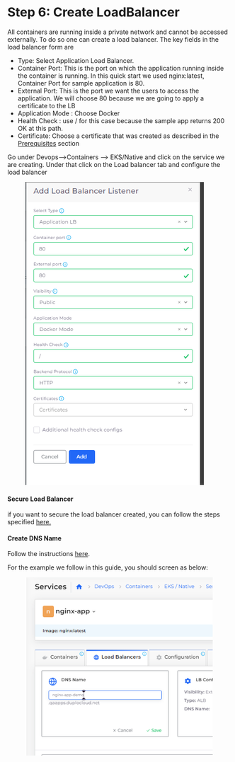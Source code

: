 # Step 6: Create LoadBalancer

All containers are running inside a private network and cannot be accessed externally. To do so one can create a load balancer. The key fields in the load balancer form are

* Type: Select Application Load Balancer.
* Container Port: This is the port on which the application running inside the container is running. In this quick start we used nginx:latest, Container Port for sample application is 80.
* External Port: This is the port we want the users to access the application. We will choose 80 because we are going to apply a certificate to the LB
* Application Mode : Choose Docker
* Health Check : use / for this case because the sample app returns 200 OK at this path.
* Certificate: Choose a certificate that was created as described in the [Prerequisites](../../prerequisites/) section&#x20;

Go under Devops-->Containers --> EKS/Native and click on the service we are creating. Under that click on the Load balancer tab and configure the load balancer



<figure><img src="../../../.gitbook/assets/image (6).png" alt=""><figcaption></figcaption></figure>

#### Secure Load Balancer

&#x20;if you want to secure the load balancer created, you can follow the steps specified [here.](../quick-start-eks-services/step-7-secure-the-load-balancer.md)

#### Create DNS Name

Follow the instructions [here](../quick-start-eks-services/step-8-create-dns-name.md).&#x20;

For the example we follow in this guide, you should screen as below:

<figure><img src="../../../.gitbook/assets/image (47).png" alt=""><figcaption></figcaption></figure>
